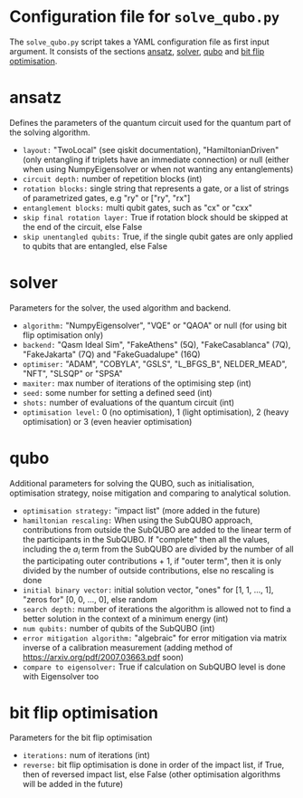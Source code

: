 # Configuration file for `solve_qubo.py`
The `solve_qubo.py` script takes a YAML configuration file as first input argument. 
It consists of the sections [ansatz](#ansatz), [solver](#solver), [qubo](#qubo) and 
[bit flip optimisation](#bit%20flip%20optimisation).

# ansatz
Defines the parameters of the quantum circuit used for the quantum part of the solving algorithm.
* `layout:` "TwoLocal" (see qiskit documentation), "HamiltonianDriven" (only entangling if triplets have an 
  immediate connection) or null (either when using NumpyEigensolver or when not wanting any entanglements)
* `circuit depth:` number of repetition blocks (int)
* `rotation blocks:` single string that represents a gate, or a list of strings of parametrized gates, e.g "ry" or ["ry", "rx"]
* `entanglement blocks:` multi qubit gates, such as "cx" or "cxx" 
* `skip final rotation layer:` True if rotation block should be skipped at the end of the circuit, else False
* `skip unentangled qubits:` True, if the single qubit gates are only applied to qubits that are entangled, else False


# solver
Parameters for the solver, the used algorithm and backend.
* `algorithm:` "NumpyEigensolver", "VQE" or "QAOA" or null (for using bit flip optimisation only)
* `backend:` "Qasm Ideal Sim", "FakeAthens" (5Q), "FakeCasablanca" (7Q), "FakeJakarta" (7Q) and "FakeGuadalupe" (16Q)
* `optimiser:` "ADAM", "COBYLA", "GSLS", "L_BFGS_B", NELDER_MEAD", "NFT", "SLSQP" or "SPSA" 
* `maxiter:` max number of iterations of the optimising step (int)
* `seed:` some number for setting a defined seed (int)
* `shots:` number of evaluations of the quantum circuit (int)
* `optimisation level:` 0 (no optimisation), 1 (light optimisation), 2 (heavy optimisation) or 3 
  (even heavier optimisation)  
  
# qubo
Additional parameters for solving the QUBO, such as initialisation, optimisation strategy, noise mitigation and 
comparing to analytical solution.
* `optimisation strategy:` "impact list" (more added in the future)
* `hamiltonian rescaling:` When using the SubQUBO approach, contributions from outside the SubQUBO are added to the 
  linear term of the participants in the SubQUBO. If "complete" then all the values, including the $a_i$ term from the SubQUBO
  are divided by the number of all the participating outer contributions + 1, if "outer term", then it is only divided by the number
  of outside contributions, else no rescaling is done
* `initial binary vector:` initial solution vector, "ones" for [1, 1, ..., 1], "zeros for" [0, 0, ..., 0], else random
* `search depth:` number of iterations the algorithm is allowed not to find a better solution in the context of a 
  minimum energy (int)
* `num qubits:` number of qubits of the SubQUBO (int)
* `error mitigation algorithm:` "algebraic" for error mitigation via matrix inverse of a calibration measurement (adding method of https://arxiv.org/pdf/2007.03663.pdf soon)
* `compare to eigensolver:` True if calculation on SubQUBO level is done with Eigensolver too

# bit flip optimisation
Parameters for the bit flip optimisation 
* `iterations:` num of iterations (int)
* `reverse:` bit flip optimisation is done in order of the impact list, if True, then of reversed impact list, 
  else False (other optimisation algorithms will be added in the future)